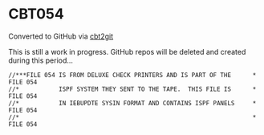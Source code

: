 # CBT054
Converted to GitHub via [cbt2git](https://github.com/wizardofzos/cbt2git)

This is still a work in progress. GitHub repos will be deleted and created during this period...

```
//***FILE 054 IS FROM DELUXE CHECK PRINTERS AND IS PART OF THE      *   FILE 054
//*           ISPF SYSTEM THEY SENT TO THE TAPE.  THIS FILE IS      *   FILE 054
//*           IN IEBUPDTE SYSIN FORMAT AND CONTAINS ISPF PANELS     *   FILE 054
//*                                                                 *   FILE 054
```
